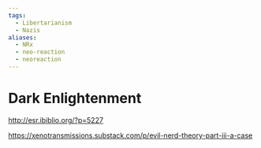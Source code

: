 ```yaml
---
tags:
  - Libertarianism
  - Nazis
aliases:
  - NRx
  - neo-reaction
  - neoreaction
---
```

# Dark Enlightenment

http://esr.ibiblio.org/?p=5227

https://xenotransmissions.substack.com/p/evil-nerd-theory-part-iii-a-case

